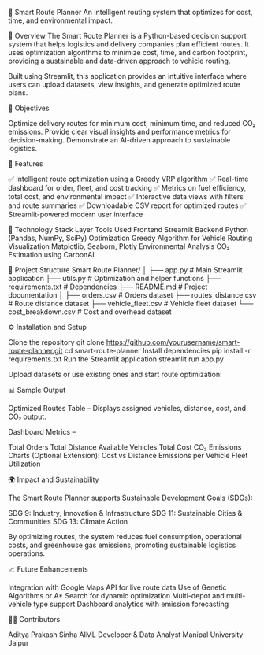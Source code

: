 🧭 Smart Route Planner
An intelligent routing system that optimizes for cost, time, and environmental impact.

📘 Overview
The Smart Route Planner is a Python-based decision support system that helps logistics and delivery companies plan efficient routes.
It uses optimization algorithms to minimize cost, time, and carbon footprint, providing a sustainable and data-driven approach to vehicle routing.

Built using Streamlit, this application provides an intuitive interface where users can upload datasets, view insights, and generate optimized route plans.

🎯 Objectives

Optimize delivery routes for minimum cost, minimum time, and reduced CO₂ emissions.
Provide clear visual insights and performance metrics for decision-making.
Demonstrate an AI-driven approach to sustainable logistics.

🧩 Features

✅ Intelligent route optimization using a Greedy VRP algorithm
✅ Real-time dashboard for order, fleet, and cost tracking
✅ Metrics on fuel efficiency, total cost, and environmental impact
✅ Interactive data views with filters and route summaries
✅ Downloadable CSV report for optimized routes
✅ Streamlit-powered modern user interface

🧠 Technology Stack
Layer	Tools Used
Frontend	Streamlit
Backend	Python (Pandas, NumPy, SciPy)
Optimization	Greedy Algorithm for Vehicle Routing
Visualization	Matplotlib, Seaborn, Plotly
Environmental Analysis	CO₂ Estimation using CarbonAI

📁 Project Structure
Smart Route Planner/
│
├── app.py                  # Main Streamlit application
├── utils.py                # Optimization and helper functions
├── requirements.txt        # Dependencies
├── README.md               # Project documentation
│
├── orders.csv              # Orders dataset
├── routes_distance.csv     # Route distance dataset
├── vehicle_fleet.csv       # Vehicle fleet dataset
└── cost_breakdown.csv      # Cost and overhead dataset

⚙️ Installation and Setup

Clone the repository
git clone https://github.com/yourusername/smart-route-planner.git
cd smart-route-planner
Install dependencies
pip install -r requirements.txt
Run the Streamlit application
streamlit run app.py

Upload datasets or use existing ones and start route optimization!

📊 Sample Output

Optimized Routes Table – Displays assigned vehicles, distance, cost, and CO₂ output.

Dashboard Metrics –

Total Orders
Total Distance
Available Vehicles
Total Cost
CO₂ Emissions
Charts (Optional Extension):
Cost vs Distance
Emissions per Vehicle
Fleet Utilization

🌍 Impact and Sustainability

The Smart Route Planner supports Sustainable Development Goals (SDGs):

SDG 9: Industry, Innovation & Infrastructure
SDG 11: Sustainable Cities & Communities
SDG 13: Climate Action

By optimizing routes, the system reduces fuel consumption, operational costs, and greenhouse gas emissions, promoting sustainable logistics operations.

📈 Future Enhancements

Integration with Google Maps API for live route data
Use of Genetic Algorithms or A* Search for dynamic optimization
Multi-depot and multi-vehicle type support
Dashboard analytics with emission forecasting

👨‍💻 Contributors

Aditya Prakash Sinha
AIML Developer & Data Analyst
Manipal University Jaipur
